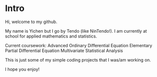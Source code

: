 # Intro

Hi, welcome to my github.

My name is Yichen but I go by Tendo (like NinTendo!). I am currently at school for applied mathematics and statistics. 

Current coursework:
    Advanced Ordinary Differential Equation
    Elementary Partial Differential Equation
    Multivariate Statistical Analysis

This is just some of my simple coding projects that I was/am working on.

I hope you enjoy!
